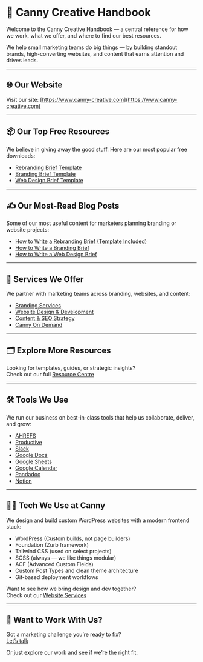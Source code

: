 # 🧠 Canny Creative Handbook

Welcome to the Canny Creative Handbook — a central reference for how we work, what we offer, and where to find our best resources.

We help small marketing teams do big things — by building standout brands, high-converting websites, and content that earns attention and drives leads.

---

## 🌐 Our Website

Visit our site: [https://www.canny-creative.com](https://www.canny-creative.com)

---

## 📦 Our Top Free Resources

We believe in giving away the good stuff. Here are our most popular free downloads:

- [Rebranding Brief Template](https://www.canny-creative.com/resource/rebranding-brief-template/)
- [Branding Brief Template](https://www.canny-creative.com/resource/branding-brief-template/)
- [Web Design Brief Template](https://www.canny-creative.com/resource/web-design-brief-template/)

---

## ✍️ Our Most-Read Blog Posts

Some of our most useful content for marketers planning branding or website projects:

- [How to Write a Rebranding Brief (Template Included)](https://www.canny-creative.com/how-to-write-a-rebranding-brief-template-included/)
- [How to Write a Branding Brief](https://www.canny-creative.com/how-to-write-a-branding-brief/)
- [How to Write a Web Design Brief](https://www.canny-creative.com/how-to-write-a-web-design-brief/)

---

## 🧰 Services We Offer

We partner with marketing teams across branding, websites, and content:

- [Branding Services](https://www.canny-creative.com/services/branding/)
- [Website Design & Development](https://www.canny-creative.com/services/websites/)
- [Content & SEO Strategy](https://www.canny-creative.com/services/content/)
- [Canny On Demand](https://www.canny-creative.com/services/canny-on-demand/)

---

## 🗂️ Explore More Resources

Looking for templates, guides, or strategic insights?  
Check out our full [Resource Centre](https://www.canny-creative.com/resources)

---

## 🛠️ Tools We Use

We run our business on best-in-class tools that help us collaborate, deliver, and grow:

- [AHREFS](https://ahrefs.com/)
- [Productive](https://productive.io/)
- [Slack](https://slack.com/)
- [Google Docs](https://www.google.com/docs/about/)
- [Google Sheets](https://www.google.com/sheets/about/)
- [Google Calendar](https://calendar.google.com/)
- [Pandadoc](https://www.pandadoc.com/)
- [Notion](https://www.notion.so/)

---

## 🧑‍💻 Tech We Use at Canny

We design and build custom WordPress websites with a modern frontend stack:

- WordPress (Custom builds, not page builders)
- Foundation (Zurb framework)
- Tailwind CSS (used on select projects)
- SCSS (always — we like things modular)
- ACF (Advanced Custom Fields)
- Custom Post Types and clean theme architecture
- Git-based deployment workflows

Want to see how we bring design and dev together?  
Check out our [Website Services](https://www.canny-creative.com/services/websites/)

---

## 🤝 Want to Work With Us?

Got a marketing challenge you’re ready to fix?  
[Let’s talk](https://www.canny-creative.com/contact/)

Or just explore our work and see if we’re the right fit.